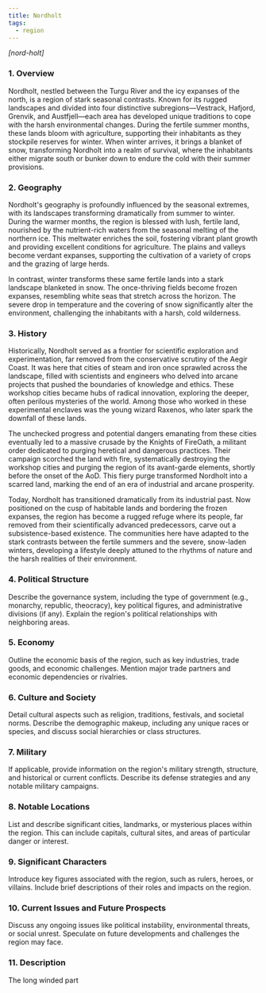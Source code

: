 ```yaml
---
title: Nordholt
tags:
  - region
---
```

*[nord-holt]*
### 1. **Overview**

Nordholt, nestled between the Turgu River and the icy expanses of the north, is a region of stark seasonal contrasts. Known for its rugged landscapes and divided into four distinctive subregions—Vestrack, Hafjord, Grenvik, and Austfjell—each area has developed unique traditions to cope with the harsh environmental changes. During the fertile summer months, these lands bloom with agriculture, supporting their inhabitants as they stockpile reserves for winter. When winter arrives, it brings a blanket of snow, transforming Nordholt into a realm of survival, where the inhabitants either migrate south or bunker down to endure the cold with their summer provisions.

### 2. **Geography**

Nordholt's geography is profoundly influenced by the seasonal extremes, with its landscapes transforming dramatically from summer to winter. During the warmer months, the region is blessed with lush, fertile land, nourished by the nutrient-rich waters from the seasonal melting of the northern ice. This meltwater enriches the soil, fostering vibrant plant growth and providing excellent conditions for agriculture. The plains and valleys become verdant expanses, supporting the cultivation of a variety of crops and the grazing of large herds.

In contrast, winter transforms these same fertile lands into a stark landscape blanketed in snow. The once-thriving fields become frozen expanses, resembling white seas that stretch across the horizon. The severe drop in temperature and the covering of snow significantly alter the environment, challenging the inhabitants with a harsh, cold wilderness.

### 3. **History**

Historically, Nordholt served as a frontier for scientific exploration and experimentation, far removed from the conservative scrutiny of the Aegir Coast. It was here that cities of steam and iron once sprawled across the landscape, filled with scientists and engineers who delved into arcane projects that pushed the boundaries of knowledge and ethics. These workshop cities became hubs of radical innovation, exploring the deeper, often perilous mysteries of the world. Among those who worked in these experimental enclaves was the young wizard Raxenos, who later spark the downfall of these lands.

The unchecked progress and potential dangers emanating from these cities eventually led to a massive crusade by the Knights of FireOath, a militant order dedicated to purging heretical and dangerous practices. Their campaign scorched the land with fire, systematically destroying the workshop cities and purging the region of its avant-garde elements, shortly before the onset of the AoD. This fiery purge transformed Nordholt into a scarred land, marking the end of an era of industrial and arcane prosperity.

Today, Nordholt has transitioned dramatically from its industrial past. Now positioned on the cusp of habitable lands and bordering the frozen expanses, the region has become a rugged refuge where its people, far removed from their scientifically advanced predecessors, carve out a subsistence-based existence. The communities here have adapted to the stark contrasts between the fertile summers and the severe, snow-laden winters, developing a lifestyle deeply attuned to the rhythms of nature and the harsh realities of their environment.

### 4. **Political Structure**

Describe the governance system, including the type of government (e.g., monarchy, republic, theocracy), key political figures, and administrative divisions (if any). Explain the region's political relationships with neighboring areas.

### 5. **Economy**

Outline the economic basis of the region, such as key industries, trade goods, and economic challenges. Mention major trade partners and economic dependencies or rivalries.

### 6. **Culture and Society**

Detail cultural aspects such as religion, traditions, festivals, and societal norms. Describe the demographic makeup, including any unique races or species, and discuss social hierarchies or class structures.

### 7. **Military**

If applicable, provide information on the region's military strength, structure, and historical or current conflicts. Describe its defense strategies and any notable military campaigns.

### 8. **Notable Locations**

List and describe significant cities, landmarks, or mysterious places within the region. This can include capitals, cultural sites, and areas of particular danger or interest.

### 9. **Significant Characters**

Introduce key figures associated with the region, such as rulers, heroes, or villains. Include brief descriptions of their roles and impacts on the region.

### 10. **Current Issues and Future Prospects**

Discuss any ongoing issues like political instability, environmental threats, or social unrest. Speculate on future developments and challenges the region may face.

### 11. **Description**

The long winded part
